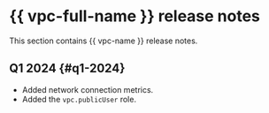# {{ vpc-full-name }} release notes

This section contains {{ vpc-name }} release notes.

## Q1 2024 {#q1-2024}

* Added network connection metrics.
* Added the `vpc.publicUser` role.
